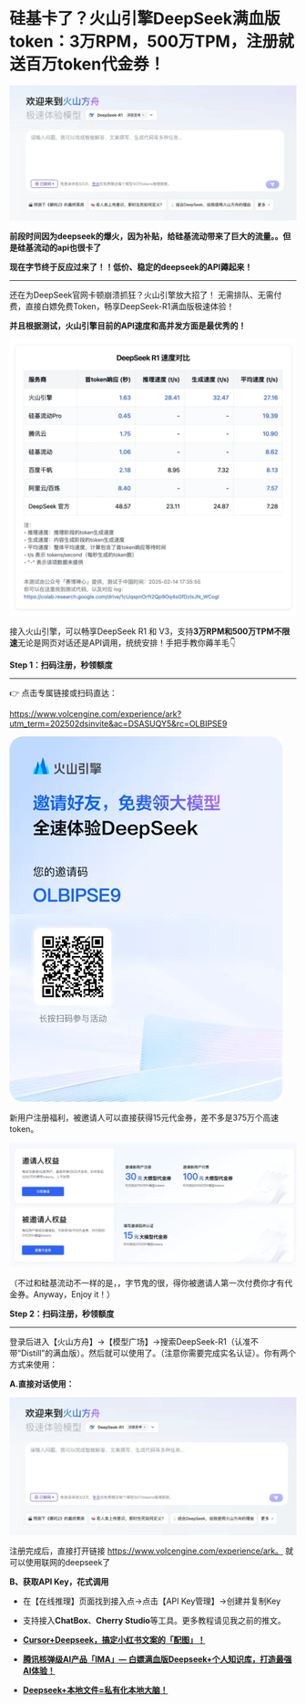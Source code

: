 # 硅基卡了？火山引擎DeepSeek满血版token：3万RPM，500万TPM，注册就送百万token代金券！

![图片](./%E7%A1%85%E5%9F%BA%E5%8D%A1%E4%BA%86%EF%BC%9F%E7%81%AB%E5%B1%B1%E5%BC%95%E6%93%8EDeepSeek%E6%BB%A1%E8%A1%80%E7%89%88token%EF%BC%9A3%E4%B8%87RPM%EF%BC%8C500%E4%B8%87TPM%EF%BC%8C%E6%B3%A8%E5%86%8C%E5%B0%B1%E9%80%81%E7%99%BE%E4%B8%87token%E4%BB%A3%E9%87%91%E5%88%B8%EF%BC%81.assets/640-20250503221940704)











**前段时间因为deepseek的爆火，因为补贴，给硅基流动带来了巨大的流量。。但是硅基流动的api也很卡了**



**现在字节终于反应过来了！！低价、稳定的deepseek的API薅起来！**









------





还在为DeepSeek官网卡顿崩溃抓狂？火山引擎放大招了！ 无需排队、无需付费，直接白嫖免费Token，畅享DeepSeek-R1满血版极速体验！



**并且根据测试，火山引擎目前的API速度和高并发方面是最优秀的！**



![Image](./%E7%A1%85%E5%9F%BA%E5%8D%A1%E4%BA%86%EF%BC%9F%E7%81%AB%E5%B1%B1%E5%BC%95%E6%93%8EDeepSeek%E6%BB%A1%E8%A1%80%E7%89%88token%EF%BC%9A3%E4%B8%87RPM%EF%BC%8C500%E4%B8%87TPM%EF%BC%8C%E6%B3%A8%E5%86%8C%E5%B0%B1%E9%80%81%E7%99%BE%E4%B8%87token%E4%BB%A3%E9%87%91%E5%88%B8%EF%BC%81.assets/640-20250503221940715)



接入火山引擎，可以畅享DeepSeek R1 和 V3，支持**3万RPM和500万TPM不限速**无论是网页对话还是API调用，统统安排！手把手教你薅羊毛👇







**Step 1：扫码注册，秒领额度**



------



👉 点击专属链接或扫码直达：

https://www.volcengine.com/experience/ark?utm_term=202502dsinvite&ac=DSASUQY5&rc=OLBIPSE9



![图片](./%E7%A1%85%E5%9F%BA%E5%8D%A1%E4%BA%86%EF%BC%9F%E7%81%AB%E5%B1%B1%E5%BC%95%E6%93%8EDeepSeek%E6%BB%A1%E8%A1%80%E7%89%88token%EF%BC%9A3%E4%B8%87RPM%EF%BC%8C500%E4%B8%87TPM%EF%BC%8C%E6%B3%A8%E5%86%8C%E5%B0%B1%E9%80%81%E7%99%BE%E4%B8%87token%E4%BB%A3%E9%87%91%E5%88%B8%EF%BC%81.assets/640-20250503221940687)



新用户注册福利，被邀请人可以直接获得15元代金券，差不多是375万个高速token。

![图片](./%E7%A1%85%E5%9F%BA%E5%8D%A1%E4%BA%86%EF%BC%9F%E7%81%AB%E5%B1%B1%E5%BC%95%E6%93%8EDeepSeek%E6%BB%A1%E8%A1%80%E7%89%88token%EF%BC%9A3%E4%B8%87RPM%EF%BC%8C500%E4%B8%87TPM%EF%BC%8C%E6%B3%A8%E5%86%8C%E5%B0%B1%E9%80%81%E7%99%BE%E4%B8%87token%E4%BB%A3%E9%87%91%E5%88%B8%EF%BC%81.assets/640-20250503221940694)

（不过和硅基流动不一样的是，，字节鬼的很，得你被邀请人第一次付费你才有代金券。Anyway，Enjoy it！）







**Step 2：扫码注册，秒领额度**

------



登录后进入【火山方舟】→【模型广场】→搜索DeepSeek-R1（认准不带“Distill”的满血版）。然后就可以使用了。（注意你需要完成实名认证）。你有两个方式来使用：



**A.直接对话使用：**



![图片](./%E7%A1%85%E5%9F%BA%E5%8D%A1%E4%BA%86%EF%BC%9F%E7%81%AB%E5%B1%B1%E5%BC%95%E6%93%8EDeepSeek%E6%BB%A1%E8%A1%80%E7%89%88token%EF%BC%9A3%E4%B8%87RPM%EF%BC%8C500%E4%B8%87TPM%EF%BC%8C%E6%B3%A8%E5%86%8C%E5%B0%B1%E9%80%81%E7%99%BE%E4%B8%87token%E4%BB%A3%E9%87%91%E5%88%B8%EF%BC%81.assets/640-20250503221940707)

注册完成后，直接打开链接 https://www.volcengine.com/experience/ark。 就可以使用联网的deepseek了





**B、获取API Key，花式调用**

- 在【在线推理】页面找到接入点→点击【API Key管理】→创建并复制Key
- 支持接入**ChatBox**、**Cherry Studio**等工具。更多教程请见我之前的推文。



- [**Cursor+Deepseek，搞定小红书文案的「配图」！**](https://mp.weixin.qq.com/s?__biz=MzA4MTA3MDQ2MA==&mid=2650743760&idx=1&sn=d44852cb2b53894cf765f1a9db33dbd9&scene=21#wechat_redirect)
- [**腾讯核弹级AI产品「IMA」— 白嫖满血版Deepseek+个人知识库，打造最强AI体验！**](https://mp.weixin.qq.com/s?__biz=MzA4MTA3MDQ2MA==&mid=2650743775&idx=1&sn=f982c1e62b8fc697fc51f7c3ec621dfb&scene=21#wechat_redirect)
- [**Deepseek+本地文件=私有化本地大脑！**](https://mp.weixin.qq.com/s?__biz=MzA4MTA3MDQ2MA==&mid=2650743725&idx=1&sn=b693ed09627265fa84b9b95f814ad19e&scene=21#wechat_redirect)